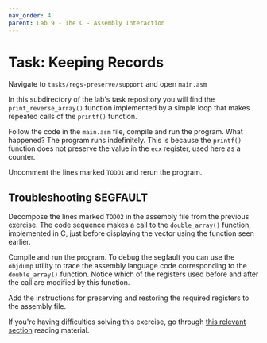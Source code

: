 ```yaml
---
nav_order: 4
parent: Lab 9 - The C - Assembly Interaction
---
```


# Task: Keeping Records

Navigate to `tasks/regs-preserve/support` and open `main.asm`

In this subdirectory of the lab's task repository you will find the `print_reverse_array()` function implemented by a simple loop that makes repeated calls of the `printf()` function.

Follow the code in the `main.asm` file, compile and run the program.
What happened?
The program runs indefinitely.
This is because the `printf()` function does not preserve the value in the `ecx` register, used here as a counter.

Uncomment the lines marked `TODO1` and rerun the program.

## Troubleshooting SEGFAULT

Decompose the lines marked `TODO2` in the assembly file from the previous exercise.
The code sequence makes a call to the `double_array()` function, implemented in C, just before displaying the vector using the function seen earlier.

Compile and run the program.
To debug the segfault you can use the `objdump` utility to trace the assembly language code corresponding to the `double_array()` function.
Notice which of the registers used before and after the call are modified by this function.

Add the instructions for preserving and restoring the required registers to the assembly file.

If you're having difficulties solving this exercise, go through [this relevant section](../../readiing/memory-layout-c-asm.md) reading material.

